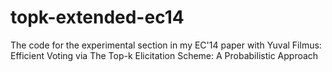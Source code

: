 # topk-extended-ec14
The code for the experimental section in my EC'14 paper with Yuval Filmus: Efficient Voting via The Top-k Elicitation Scheme: A Probabilistic Approach
